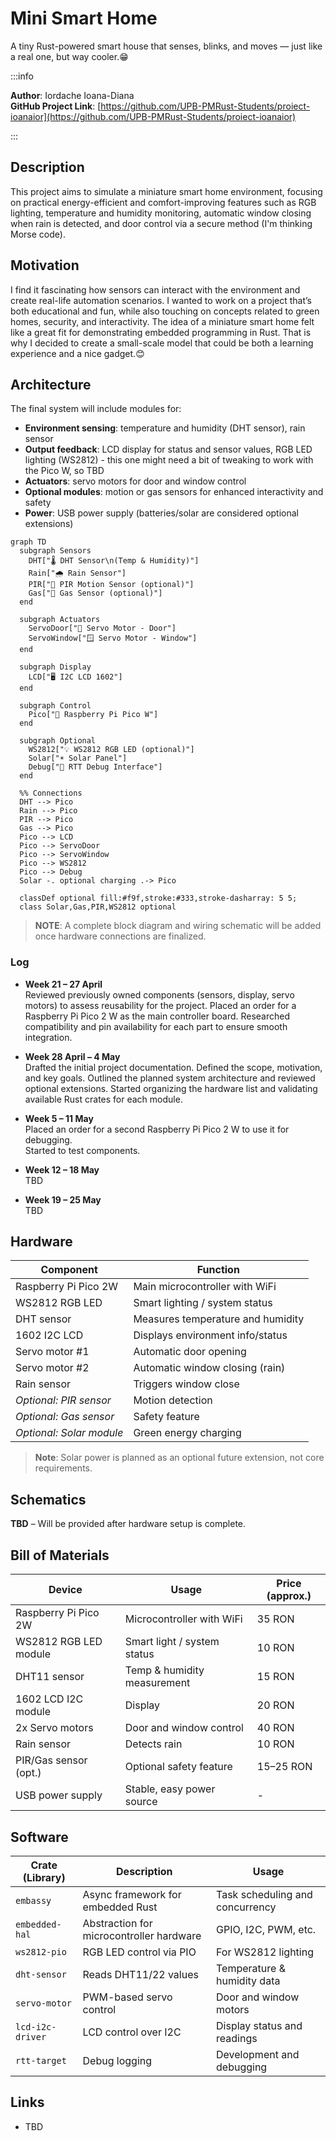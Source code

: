 # Mini Smart Home
A tiny Rust-powered smart house that senses, blinks, and moves — just like a real one, but way cooler.😁


:::info

**Author**: Iordache Ioana-Diana \
**GitHub Project Link**: [https://github.com/UPB-PMRust-Students/proiect-ioanaior](https://github.com/UPB-PMRust-Students/proiect-ioanaior)

:::

## Description  
This project aims to simulate a miniature smart home environment, focusing on practical energy-efficient and comfort-improving features such as RGB lighting, temperature and humidity monitoring, automatic window closing when rain is detected, and door control via a secure method (I'm thinking Morse code).


## Motivation  
I find it fascinating how sensors can interact with the environment and create real-life automation scenarios. I wanted to work on a project that’s both educational and fun, while also touching on concepts related to green homes, security, and interactivity. The idea of a miniature smart home felt like a great fit for demonstrating embedded programming in Rust. That is why I decided to create a small-scale model that could be both a learning experience and a nice gadget.😊


## Architecture  
The final system will include modules for:

- **Environment sensing**: temperature and humidity (DHT sensor), rain sensor  
- **Output feedback**: LCD display for status and sensor values, RGB LED lighting (WS2812) - this one might need a bit of tweaking to work with the Pico W, so TBD
- **Actuators**: servo motors for door and window control  
- **Optional modules**: motion or gas sensors for enhanced interactivity and safety  
- **Power**: USB power supply (batteries/solar are considered optional extensions)


```mermaid
graph TD
  subgraph Sensors
    DHT["🌡️ DHT Sensor\n(Temp & Humidity)"]
    Rain["🌧️ Rain Sensor"]
    PIR["🚶 PIR Motion Sensor (optional)"]
    Gas["🧪 Gas Sensor (optional)"]
  end

  subgraph Actuators
    ServoDoor["🚪 Servo Motor - Door"]
    ServoWindow["🪟 Servo Motor - Window"]
  end

  subgraph Display
    LCD["🖥️ I2C LCD 1602"]
  end

  subgraph Control
    Pico["🧠 Raspberry Pi Pico W"]
  end

  subgraph Optional
    WS2812["💡 WS2812 RGB LED (optional)"]
    Solar["☀️ Solar Panel"]
    Debug["🐞 RTT Debug Interface"]
  end

  %% Connections
  DHT --> Pico
  Rain --> Pico
  PIR --> Pico
  Gas --> Pico
  Pico --> LCD
  Pico --> ServoDoor
  Pico --> ServoWindow
  Pico --> WS2812
  Pico --> Debug
  Solar -. optional charging .-> Pico

  classDef optional fill:#f9f,stroke:#333,stroke-dasharray: 5 5;
  class Solar,Gas,PIR,WS2812 optional
  ```

> **NOTE**: A complete block diagram and wiring schematic will be added once hardware connections are finalized.


### Log

- **Week 21 – 27 April**  
  Reviewed previously owned components (sensors, display, servo motors) to assess reusability for the project. Placed an order for a Raspberry Pi Pico 2 W as the main controller board. Researched compatibility and pin availability for each part to ensure smooth integration.

- **Week 28 April – 4 May**  
  Drafted the initial project documentation. Defined the scope, motivation, and key goals. Outlined the planned system architecture and reviewed optional extensions. Started organizing the hardware list and validating available Rust crates for each module.

- **Week 5 – 11 May**  
  Placed an order for a second Raspberry Pi Pico 2 W to use it for debugging.  
  Started to test components.

- **Week 12 – 18 May**  
  TBD

- **Week 19 – 25 May**  
  TBD


## Hardware  

| Component              | Function                          |
|------------------------|-----------------------------------|
| Raspberry Pi Pico 2W   | Main microcontroller with WiFi    |
| WS2812 RGB LED         | Smart lighting / system status    |
| DHT sensor             | Measures temperature and humidity |
| 1602 I2C LCD           | Displays environment info/status  |
| Servo motor #1         | Automatic door opening            |
| Servo motor #2         | Automatic window closing (rain)   |
| Rain sensor            | Triggers window close             |        |
| *Optional: PIR sensor* | Motion detection                  |
| *Optional: Gas sensor* | Safety feature                    |
| *Optional: Solar module* | Green energy charging           |

> **Note**: Solar power is planned as an optional future extension, not core requirements.


## Schematics  
**TBD** – Will be provided after hardware setup is complete.

## Bill of Materials  

| Device                | Usage                        | Price (approx.) |
|------------------------|-----------------------------|-----------------|
| Raspberry Pi Pico 2W   | Microcontroller with WiFi    | 35 RON          |
| WS2812 RGB LED module  | Smart light / system status  | 10 RON          |
| DHT11 sensor           | Temp & humidity measurement  | 15 RON          |
| 1602 LCD I2C module    | Display                      | 20 RON          |
| 2x Servo motors        | Door and window control      | 40 RON          |
| Rain sensor            | Detects rain                 | 10 RON          |
| PIR/Gas sensor (opt.)  | Optional safety feature      | 15–25 RON       |
| USB power supply       | Stable, easy power source    | -               |


## Software  

| Crate (Library)      | Description                              | Usage                         |
|----------------------|------------------------------------------|-------------------------------|
| `embassy`            | Async framework for embedded Rust        | Task scheduling and concurrency |
| `embedded-hal`       | Abstraction for microcontroller hardware | GPIO, I2C, PWM, etc.          |
| `ws2812-pio`         | RGB LED control via PIO                  | For WS2812 lighting           |
| `dht-sensor`         | Reads DHT11/22 values                    | Temperature & humidity data   |
| `servo-motor`        | PWM-based servo control                  | Door and window motors        |
| `lcd-i2c-driver`     | LCD control over I2C                     | Display status and readings   |
| `rtt-target`         | Debug logging                            | Development and debugging     |


## Links  
- TBD
